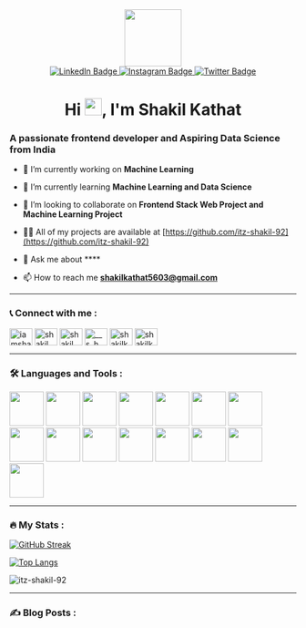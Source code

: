 <div id="header" align="center">
  <img src="https://media.giphy.com/media/M9gbBd9nbDrOTu1Mqx/giphy.gif" width="100"/>
  <div id="badges">
  <a href="https://www.linkedin.com/in/shakilkathat92/">
    <img src="https://img.shields.io/badge/LinkedIn-blue?style=for-the-badge&logo=linkedin&logoColor=white" alt="LinkedIn Badge"/>
  </a>
  <a href="https://www.instagram.com/__s_h_a_k_i_l__k_a_t_h_a_t__92/">
    <img src="https://img.shields.io/badge/Instagram-red?style=for-the-badge&logo=instagram&logoColor=white" alt="Instagram Badge"/>
  </a>
  <a href="https://twitter.com/iamshakilkathat">
    <img src="https://img.shields.io/badge/Twitter-blue?style=for-the-badge&logo=twitter&logoColor=white" alt="Twitter Badge"/>
  </a>
</div>
  <img src="https://komarev.com/ghpvc/?username=itz-shakil-92&style=flat-square&color=blue" alt=""/>
</div>

<h1 align="center">Hi <img src="https://media.giphy.com/media/hvRJCLFzcasrR4ia7z/giphy.gif" width="30px"/>, I'm Shakil Kathat</h1>
<h3 align="left">A passionate  frontend developer and Aspiring Data Science from India</h3>

- 🔭 I’m currently working on **Machine Learning**

- 🌱 I’m currently learning **Machine Learning and Data Science**

- 👯 I’m looking to collaborate on **Frontend Stack Web Project and Machine Learning Project**

- 👨‍💻 All of my projects are available at [https://github.com/itz-shakil-92](https://github.com/itz-shakil-92)

- 💬 Ask me about ****

- 📫 How to reach me **shakilkathat5603@gmail.com**

---

### 📞 Connect with me :

<a href="https://twitter.com/iamshakilkathat" target="blank"><img align="center" src="https://raw.githubusercontent.com/rahuldkjain/github-profile-readme-generator/master/src/images/icons/Social/twitter.svg" alt="iamshakilkathat" height="30" width="40" /></a>
<a href="https://linkedin.com/in/shakilkathat92" target="blank"><img align="center" src="https://raw.githubusercontent.com/rahuldkjain/github-profile-readme-generator/master/src/images/icons/Social/linked-in-alt.svg" alt="shakil kathat" height="30" width="40" /></a>
<a href="https://fb.com/shakil kathat" target="blank"><img align="center" src="https://raw.githubusercontent.com/rahuldkjain/github-profile-readme-generator/master/src/images/icons/Social/facebook.svg" alt="shakil kathat" height="30" width="40" /></a>
<a href="https://instagram.com/__s_h_a_k_i_l__k_a_t_h_a_t__92" target="blank"><img align="center" src="https://raw.githubusercontent.com/rahuldkjain/github-profile-readme-generator/master/src/images/icons/Social/instagram.svg" alt="__s_h_a_k_i_l__k_a_t_h_a_t__92" height="30" width="40" /></a>
<a href="https://www.codechef.com/users/shakilkathat92" target="blank"><img align="center" src="https://cdn.jsdelivr.net/npm/simple-icons@3.1.0/icons/codechef.svg" alt="shakilkathat92" height="30" width="40" /></a>
<a href="https://www.leetcode.com/shakilkathat92" target="blank"><img align="center" src="https://raw.githubusercontent.com/rahuldkjain/github-profile-readme-generator/master/src/images/icons/Social/leet-code.svg" alt="shakilkathat92" height="30" width="40" /></a>
</p>


---

### :hammer_and_wrench: Languages and Tools :

<p align="left"> 
  
<img src="https://cdn.jsdelivr.net/gh/devicons/devicon/icons/c/c-original.svg"  width="60px"/>

<img src="https://cdn.jsdelivr.net/gh/devicons/devicon/icons/cplusplus/cplusplus-original.svg" width="60px" />
          
          
<img src="https://cdn.jsdelivr.net/gh/devicons/devicon/icons/html5/html5-plain-wordmark.svg" width="60px"/>

<img src="https://cdn.jsdelivr.net/gh/devicons/devicon/icons/css3/css3-plain-wordmark.svg" width="60px"/>

 <img src="https://cdn.jsdelivr.net/gh/devicons/devicon/icons/tailwindcss/tailwindcss-plain.svg" width="60px" />
  
<img src="https://cdn.jsdelivr.net/gh/devicons/devicon/icons/bootstrap/bootstrap-plain-wordmark.svg" width="60px" />

<img src="https://cdn.jsdelivr.net/gh/devicons/devicon/icons/javascript/javascript-original.svg" width="60px" />
              
<img src="https://cdn.jsdelivr.net/gh/devicons/devicon/icons/python/python-original.svg" width="60px" />

<img src="https://cdn.jsdelivr.net/gh/devicons/devicon/icons/jupyter/jupyter-original-wordmark.svg" width="60px"/>
                             
<img src="https://cdn.jsdelivr.net/gh/devicons/devicon/icons/numpy/numpy-original-wordmark.svg" width="60px"/>

<img src="https://cdn.jsdelivr.net/gh/devicons/devicon/icons/pandas/pandas-original-wordmark.svg" width="60px"/>
          
<img src="https://cdn.jsdelivr.net/gh/devicons/devicon/icons/flask/flask-original.svg" width="60px"/>

<img src="https://cdn.jsdelivr.net/gh/devicons/devicon/icons/mysql/mysql-original-wordmark.svg" width="60px"/>
          

 <img src="https://cdn.jsdelivr.net/gh/devicons/devicon/icons/vscode/vscode-original.svg" width="60px"/>
          
<img src="https://cdn.jsdelivr.net/gh/devicons/devicon/icons/git/git-original.svg" width="60px"/>

           



          
  </p>

---

### :fire: My Stats :
[![GitHub Streak](http://github-readme-streak-stats.herokuapp.com?user=itz-shakil-92&theme=dark&background=000000)](https://git.io/streak-stats)


[![Top Langs](https://github-readme-stats.vercel.app/api/top-langs/?username=itz-shakil-92&layout=compact&theme=vision-friendly-dark)](https://github.com/anuraghazra/github-readme-stats)

<p><img align="center" src="https://github-readme-stats.vercel.app/api?username=itz-shakil-92&show_icons=true&locale=en" alt="itz-shakil-92" /></p>

---

### :writing_hand: Blog Posts :
